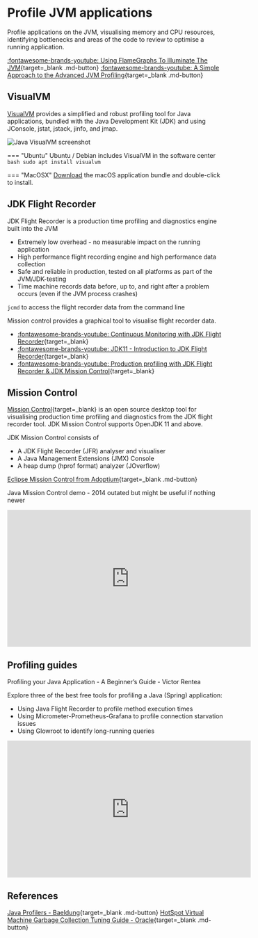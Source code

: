 # Profile JVM applications

Profile applications on the JVM, visualising memory and CPU resources, identifying bottlenecks and areas of the code to review to optimise a running application.

[:fontawesome-brands-youtube: Using FlameGraphs To Illuminate The JVM](https://youtu.be/ugRrFdda_JQ){target=_blank .md-button}
[:fontawesome-brands-youtube: A Simple Approach to the Advanced JVM Profiling](https://youtu.be/TDpbt4thECc){target=_blank .md-button}

<!-- ## Command line -->
<!-- TODO: JVM profile - anything useful on the command line? -->

## VisualVM

[VisualVM](https://visualvm.github.io/) provides a simplified and robust profiling tool for Java applications, bundled with the Java Development Kit (JDK) and using JConsole, jstat, jstack, jinfo, and jmap.

![Java VisualVM screenshot](https://www.baeldung.com/wp-content/uploads/2017/10/7-visualvm-sample-memory.png)

=== "Ubuntu"
    Ubuntu / Debian includes VisualVM in the software center
    ```bash
    sudo apt install visualvm
    ```

=== "MacOSX"
    [Download](https://visualvm.github.io/download.html) the macOS application bundle and double-click to install.


## JDK Flight Recorder

JDK Flight Recorder is a production time profiling and diagnostics engine built into the JVM

* Extremely low overhead - no measurable impact on the running application
* High performance flight recording engine and high performance data collection
* Safe and reliable in production, tested on all platforms as part of the JVM/JDK-testing
* Time machine records data before, up to, and right after a problem occurs (even if the JVM process crashes)

`jcmd` to access the flight recorder data from the command line

Mission control provides a graphical tool to visualise flight recorder data.

* [:fontawesome-brands-youtube: Continuous Monitoring with JDK Flight Recorder](https://youtu.be/plYESjZ12hM){target=_blank}
* [:fontawesome-brands-youtube: JDK11 - Introduction to JDK Flight Recorder](https://youtu.be/7z_R2Aq-Fl8){target=_blank}
* [:fontawesome-brands-youtube: Production profiling with JDK Flight Recorder & JDK Mission Control](https://youtu.be/wwgvDDuJwtk){target=_blank}

## Mission Control

[Mission Control](https://github.com/openjdk/jmc){target=_blank} is an open source desktop tool for visualising production time profiling and diagnostics from the JDK flight recorder tool. JDK Mission Control supports OpenJDK 11 and above.

JDK Mission Control consists of

* A JDK Flight Recorder (JFR) analyser and visualiser
* A Java Management Extensions (JMX) Console
* A heap dump (hprof format) analyzer (JOverflow)

[Eclipse Mission Control from Adoptium](https://adoptium.net/jmc.html){target=_blank .md-button}

<!-- TODO:  Compare to VisualVM and Mission Control.  Does it reduce down to Mission Control being a real-time stats version of VisualVM? Or due to leveraging jdk flight recorder -->

Java Mission Control demo - 2014 outated but might be useful if nothing newer

<p style="text-align:center">
<iframe width="560" height="315" src="https://www.youtube.com/embed/aJH_aZNQ-G4" title="YouTube video player" frameborder="0" allow="accelerometer; autoplay; clipboard-write; encrypted-media; gyroscope; picture-in-picture" allowfullscreen></iframe>
</p>

<!-- ![Java Mission Control - Clojure example](https://raw.githubusercontent.com/practicalli/graphic-design/live/java/screenshots/java-mission-control-clojure-example.png) -->

## Profiling guides

Profiling your Java Application - A Beginner’s Guide - Victor Rentea

Explore three of the best free tools for profiling a Java (Spring) application:

* Using Java Flight Recorder to profile method execution times
* Using Micrometer-Prometheus-Grafana to profile connection starvation issues
* Using Glowroot to identify long-running queries

<p style="text-align:center">
<iframe width="560" height="315" src="https://www.youtube.com/embed/3PWgGzpHykc" title="YouTube video player" frameborder="0" allow="accelerometer; autoplay; clipboard-write; encrypted-media; gyroscope; picture-in-picture" allowfullscreen></iframe>
</p>

## References

[Java Profilers - Baeldung](https://www.baeldung.com/java-profilers){target=_blank .md-button}
[HotSpot Virtual Machine Garbage Collection Tuning Guide - Oracle](https://docs.oracle.com/javase/8/docs/technotes/guides/vm/gctuning/){target=_blank .md-button}

